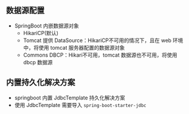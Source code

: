 ## 数据源配置
- SpringBoot 内嵌数据源对象
    - HikariCP(默认)
    - Tomcat 提供 DataSource：HikariCP不可用的情况下，且在 web 环境中，将使用 tomcat 服务器配置的数据源对象
    - Commons DBCP：Hikari不可用，tomcat 数据源也不可用，将使用 dbcp 数据源
  
## 内置持久化解决方案
- springboot 内置 JdbcTemplate 持久化解决方案
- 使用 JdbcTemplate 需要导入 `spring-boot-starter-jdbc`